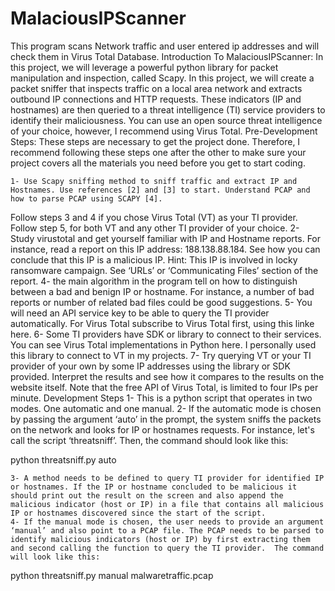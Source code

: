 # MalaciousIPScanner
This program scans Network traffic and user entered ip addresses and will check them in Virus Total Database.
Introduction To MalaciousIPScanner:
In this project, we will leverage a powerful python library for packet manipulation and inspection, called Scapy. In this project, we will create a packet sniffer that inspects traffic on a local area network and extracts outbound IP connections and HTTP requests. These indicators (IP and hostnames) are then queried to a threat intelligence (TI) service providers to identify their maliciousness. You can use an open source threat intelligence of your choice, however, I recommend using Virus Total. 
Pre-Development Steps:
These steps are necessary to get the project done. Therefore, I recommend following these steps one after the other to make sure your project covers all the materials you need before you get to start coding.
   
    1- Use Scapy sniffing method to sniff traffic and extract IP and Hostnames. Use references [2] and [3] to start. Understand PCAP and how to parse PCAP using SCAPY [4].
Follow steps 3 and 4 if you chose Virus Total (VT) as your TI provider. Follow step 5, for both VT and any other TI provider of your choice.
    2- Study virustotal and get yourself familiar with IP and Hostname reports. For instance, read a report on this IP address: 188.138.88.184. See how you can conclude that this IP is a malicious IP. Hint: This IP is involved in locky ransomware campaign. See ‘URLs’ or ‘Communicating Files’ section of the report. 
    4- the main algorithm in the program tell on how to distinguish between a bad and benign IP or hostname. For instance, a number of bad reports or number of related bad files could be good suggestions.
    5- You will need an API service key to be able to query the TI provider automatically. For Virus Total subscribe to Virus Total first, using this linke here. 
    6- Some TI providers have SDK or library to connect to their services. You can see Virus Total implementations in Python here. I personally used this library to connect to VT in my projects. 
    7- Try querying VT or your TI provider of your own by some IP addresses using the library or SDK provided. Interpret the results and see how it compares to the results on the website itself. Note that the free API of Virus Total, is limited to four IPs per minute.
Development Steps
    1- This is a python script that operates in two modes. One automatic and one manual. 
    2- If the automatic mode is chosen by passing the argument ‘auto’ in the prompt, the system sniffs the packets on the network and looks for IP or hostnames requests. For instance, let's call the script ‘threatsniff’. Then, the command should look like this:

python threatsniff.py auto

    3- A method needs to be defined to query TI provider for identified IP or hostnames. If the IP or hostname concluded to be malicious it should print out the result on the screen and also append the malicious indicator (host or IP) in a file that contains all malicious IP or hostnames discovered since the start of the script.
    4- If the manual mode is chosen, the user needs to provide an argument ‘manual’ and also point to a PCAP file. The PCAP needs to be parsed to identify malicious indicators (host or IP) by first extracting them and second calling the function to query the TI provider.  The command will look like this:
python threatsniff.py manual malwaretraffic.pcap

 
